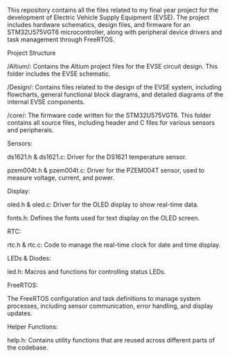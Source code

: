 This repository contains all the files related to my final year project for the development of Electric Vehicle Supply Equipment (EVSE). The project includes hardware schematics, design files, and firmware for an STM32U575VGT6 microcontroller, along with peripheral device drivers and task management through FreeRTOS.

Project Structure

/Altium/: Contains the Altium project files for the EVSE circuit design. This folder includes the EVSE schematic.

/Design/: Contains files related to the design of the EVSE system, including flowcharts, general functional block diagrams, and detailed diagrams of the internal EVSE components.

/core/: The firmware code written for the STM32U575VGT6. This folder contains all source files, including header and C files for various sensors and peripherals.

Sensors:

ds1621.h & ds1621.c: Driver for the DS1621 temperature sensor.

pzem004t.h & pzem004t.c: Driver for the PZEM004T sensor, used to measure voltage, current, and power.

Display:

oled.h & oled.c: Driver for the OLED display to show real-time data.

fonts.h: Defines the fonts used for text display on the OLED screen.

RTC:

rtc.h & rtc.c: Code to manage the real-time clock for date and time display.

LEDs & Diodes:

led.h: Macros and functions for controlling status LEDs.

FreeRTOS:

The FreeRTOS configuration and task definitions to manage system processes, including sensor communication, error handling, and display updates.

Helper Functions:

help.h: Contains utility functions that are reused across different parts of the codebase.
